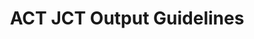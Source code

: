 ---
title: ACT JCT Output Guidelines
redirect_to: https://docs.google.com/document/d/1e3EBQJBFxAgj8af35TxqugDbTio_ryXC7CulkSlHyL0/edit?usp=sharing
redirect_from: 
  - /ACTJCT2425Outputs
  - /actjct2425outputs
---